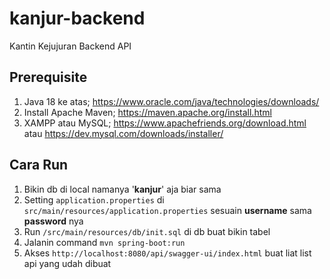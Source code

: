 # kanjur-backend

Kantin Kejujuran Backend API

## Prerequisite

1. Java 18 ke atas; https://www.oracle.com/java/technologies/downloads/
2. Install Apache Maven; https://maven.apache.org/install.html
3. XAMPP atau MySQL; https://www.apachefriends.org/download.html atau https://dev.mysql.com/downloads/installer/

## Cara Run

1. Bikin db di local namanya '**kanjur**' aja biar sama
2. Setting `application.properties` di `src/main/resources/application.properties` sesuain **username** sama **password** nya
3. Run `/src/main/resources/db/init.sql` di db buat bikin tabel
4. Jalanin command `mvn spring-boot:run`
5. Akses `http://localhost:8080/api/swagger-ui/index.html` buat liat list api yang udah dibuat
